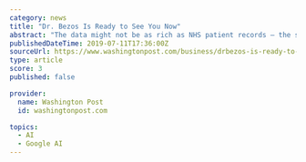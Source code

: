 ```yaml
---
category: news
title: "Dr. Bezos Is Ready to See You Now"
abstract: "The data might not be as rich as NHS patient records – the subject of a much more controversial partnership between the NHS and Google’s DeepMind – but they could still be lucrative in the long run. Getting more Alexas into people’s homes ..."
publishedDateTime: 2019-07-11T17:36:00Z
sourceUrl: https://www.washingtonpost.com/business/drbezos-is-ready-to-see-you-now/2019/07/10/696503e8-a31b-11e9-a767-d7ab84aef3e9_story.html
type: article
score: 3
published: false

provider:
  name: Washington Post
  id: washingtonpost.com

topics:
  - AI
  - Google AI
---
```

